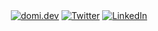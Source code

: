 <div align="center">
  <a href="https://domi.dev"><img src="https://img.shields.io/static/v1?style=flat-square&color=A9A9B3&label=domi&message=.dev&logo=curl&logoColor=fff&labelColor=000" alt="domi.dev" /></a>
	<a href="https://twitter.com/dmengelt"><img src="https://img.shields.io/twitter/follow/dmengelt?label=Twitter&logo=twitter&style=flat-square&color=1da1f2&logoColor=ffffff" alt="Twitter" /></a>
  <a href="https://www.linkedin.com/in/dmengelt"><img src="https://img.shields.io/static/v1?logo=linkedin&style=flat-square&color=0072b1&label=LinkedIn&message=%E2%98%86" alt="LinkedIn"></a>	
</div>
